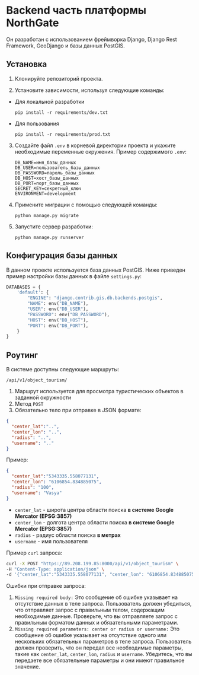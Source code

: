 # Backend часть платформы NorthGate

Он разработан с использованием фреймворка Django, Django Rest Framework, GeoDjango и базы данных PostGIS.

## Установка

1. Клонируйте репозиторий проекта.

2. Установите зависимости, используя следующие команды:
- Для локальной разработки
   ```shell
   pip install -r requirements/dev.txt
   ```
- Для пользования
   ```shell
   pip install -r requirements/prod.txt
   ```

3. Создайте файл `.env` в корневой директории проекта и укажите необходимые переменные окружения. Пример содержимого `.env`:

    ```plaintext
    DB_NAME=имя_базы_данных
    DB_USER=пользователь_базы_данных
    DB_PASSWORD=пароль_базы_данных
    DB_HOST=хост_базы_данных
    DB_PORT=порт_базы_данных
    SECRET_KEY=секретный_ключ
    ENVIRONMENT=development
    ```

4. Примените миграции с помощью следующей команды:
    ```shell
    python manage.py migrate
    ```

5. Запустите сервер разработки:
    ```shell
    python manage.py runserver
    ```

## Конфигурация базы данных

В данном проекте используется база данных PostGIS. Ниже приведен пример настройки базы данных в файле `settings.py`:

```python
DATABASES = {
    'default': {
        "ENGINE": "django.contrib.gis.db.backends.postgis",
        "NAME": env("DB_NAME"), 
        "USER": env("DB_USER"),
        "PASSWORD": env("DB_PASSWORD"),
        "HOST": env("DB_HOST"), 
        "PORT": env("DB_PORT"),
    }
}
```

## Роутинг

В системе доступны следующие маршруты:

```
/api/v1/object_tourism/
```
1. Маршрут используется для просмотра туристических объектов в заданной окружности
2. Метод `POST`
3. Обязательно тело при отправке в JSON формате:
```json
{
  "center_lat":"..", 
  "center_lon": "..", 
  "radius": "..", 
  "username": ".."
}
```
Пример:
```json
{
  "center_lat":"5343335.558077131", 
  "center_lon": "6106854.834885075", 
  "radius": "100", 
  "username": "Vasya"
}
```
- `center_lat` - широта центра области поиска **в системе Google Mercator (EPSG:3857)** 
- `center_lon` - долгота центра области поиска **в системе Google Mercator (EPSG:3857)** 
- `radius` - радиус области поиска **в метрах**
- `username` - имя пользователя

Пример `curl` запроса:

```bash
curl -X POST "https://89.208.199.85:8000/api/v1/object_tourism" \
-H "Content-Type: application/json" \
-d '{"center_lat":"5343335.558077131", "center_lon": "6106854.834885075", "radius": "100", "username": "Vasya"}'
```
Ошибки при отправке запроса:
1. `Missing required body:` Это сообщение об ошибке указывает на отсутствие данных в теле запроса. Пользователь должен убедиться, что отправляет запрос с правильным телом, содержащим необходимые данные. Проверьте, что вы отправляете запрос с правильным форматом данных и обязательными параметрами. 
2. `Missing required parameters: center or radius or username:` Это сообщение об ошибке указывает на отсутствие одного или нескольких обязательных параметров в теле запроса. Пользователь должен проверить, что он передал все необходимые параметры, такие как `center_lat`, `center_lon`, `radius` и `username`. Убедитесь, что вы передаете все обязательные параметры и они имеют правильное значение.